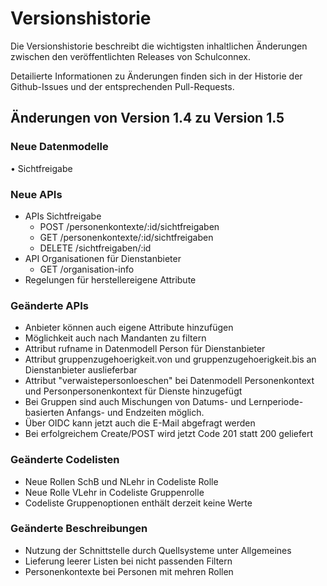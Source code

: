 # Versionshistorie

Die Versionshistorie beschreibt die wichtigsten inhaltlichen Änderungen zwischen
den veröffentlichten Releases von Schulconnex.

Detailierte Informationen zu Änderungen finden sich in der Historie
der Github-Issues und der entsprechenden Pull-Requests.

## Änderungen von Version 1.4 zu Version 1.5

### Neue Datenmodelle
•	Sichtfreigabe
### Neue APIs
* APIs Sichtfreigabe
  * POST /personenkontexte/:id/sichtfreigaben
  * GET /personenkontexte/:id/sichtfreigaben
  * DELETE /sichtfreigaben/:id
* API Organisationen für Dienstanbieter
  * GET /organisation-info
* Regelungen für herstellereigene Attribute
### Geänderte APIs
* Anbieter können auch eigene Attribute hinzufügen
* Möglichkeit auch nach Mandanten zu filtern
* Attribut rufname in Datenmodell Person für Dienstanbieter
* Attribut gruppenzugehoerigkeit.von und gruppenzugehoerigkeit.bis an Dienstanbieter auslieferbar
* Attribut "verwaistepersonloeschen" bei  Datenmodell Personenkontext und Personpersonenkontext für Dienste hinzugefügt
* Bei Gruppen sind auch Mischungen von Datums- und Lernperiode-basierten Anfangs- und Endzeiten möglich.
* Über OIDC kann jetzt auch die E-Mail abgefragt werden
* Bei erfolgreichem Create/POST wird jetzt Code 201 statt 200 geliefert
### Geänderte Codelisten
* Neue Rollen SchB und NLehr in Codeliste Rolle
* Neue Rolle VLehr in Codeliste Gruppenrolle
* Codeliste Gruppenoptionen enthält derzeit keine Werte
### Geänderte Beschreibungen
* Nutzung der Schnittstelle durch Quellsysteme unter Allgemeines
* Lieferung leerer Listen bei nicht passenden Filtern
* Personenkontexte bei Personen mit mehren Rollen


